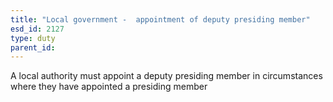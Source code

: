 ```yaml
---
title: "Local government -  appointment of deputy presiding member"
esd_id: 2127
type: duty
parent_id:  
---
```


A local authority must appoint a deputy presiding member in circumstances where they have appointed a presiding member

